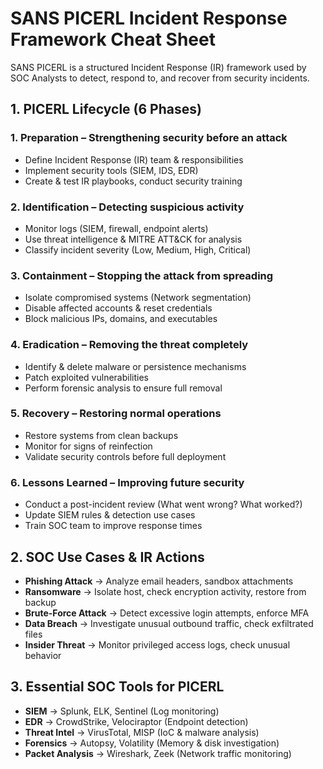 # SANS PICERL Incident Response Framework Cheat Sheet

SANS PICERL is a structured Incident Response (IR) framework used by SOC Analysts to detect, respond to, and recover from security incidents.

## 1. PICERL Lifecycle (6 Phases)

### 1. Preparation – Strengthening security before an attack
- Define Incident Response (IR) team & responsibilities
- Implement security tools (SIEM, IDS, EDR)
- Create & test IR playbooks, conduct security training

### 2. Identification – Detecting suspicious activity
- Monitor logs (SIEM, firewall, endpoint alerts)
- Use threat intelligence & MITRE ATT&CK for analysis
- Classify incident severity (Low, Medium, High, Critical)

### 3. Containment – Stopping the attack from spreading
- Isolate compromised systems (Network segmentation)
- Disable affected accounts & reset credentials
- Block malicious IPs, domains, and executables

### 4. Eradication – Removing the threat completely
- Identify & delete malware or persistence mechanisms
- Patch exploited vulnerabilities
- Perform forensic analysis to ensure full removal

### 5. Recovery – Restoring normal operations
- Restore systems from clean backups
- Monitor for signs of reinfection
- Validate security controls before full deployment

### 6. Lessons Learned – Improving future security
- Conduct a post-incident review (What went wrong? What worked?)
- Update SIEM rules & detection use cases
- Train SOC team to improve response times

## 2. SOC Use Cases & IR Actions

- **Phishing Attack** → Analyze email headers, sandbox attachments
- **Ransomware** → Isolate host, check encryption activity, restore from backup
- **Brute-Force Attack** → Detect excessive login attempts, enforce MFA
- **Data Breach** → Investigate unusual outbound traffic, check exfiltrated files
- **Insider Threat** → Monitor privileged access logs, check unusual behavior

## 3. Essential SOC Tools for PICERL

- **SIEM** → Splunk, ELK, Sentinel (Log monitoring)
- **EDR** → CrowdStrike, Velociraptor (Endpoint detection)
- **Threat Intel** → VirusTotal, MISP (IoC & malware analysis)
- **Forensics** → Autopsy, Volatility (Memory & disk investigation)
- **Packet Analysis** → Wireshark, Zeek (Network traffic monitoring)

